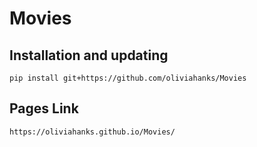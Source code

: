 # Movies


Installation and updating
-------------------------

    pip install git+https://github.com/oliviahanks/Movies

Pages Link
----------

    https://oliviahanks.github.io/Movies/
